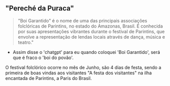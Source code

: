 "Pereché da Puraca"
-

> "Boi Garantido" é o nome de uma das principais associações folclóricas de Parintins, no estado do Amazonas, Brasil. É conhecida por suas apresentações vibrantes durante o festival de Parintins, que envolve a representação de lendas locais através de dança, música e teatro."

- Assim disse o 'chatgpt' para eu quando coloquei 'Boi Garantido', será que é fraco o 'boi do povão'.

O festival folclórico ocorre no mês de Junho, são 4 dias de festa, sendo a primeira de boas vindas aos visitantes "A festa dos visitantes" na ilha encantada de Parintins, a Paris do Brasil.
